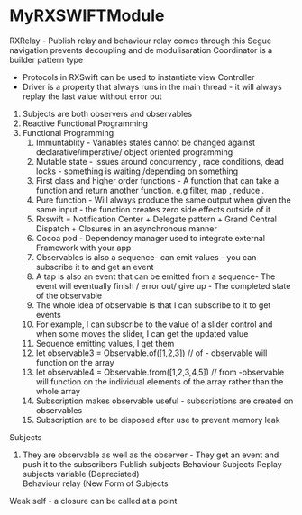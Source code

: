 # MyRXSWIFTModule

RXRelay - Publish relay and behaviour relay comes through this
Segue navigation prevents decoupling and de modulisaration 
Coordinator is a builder pattern type
- Protocols in RXSwift can be used to instantiate view Controller
- Driver is a property that always runs in the main thread - it will always replay the last value without error out


1. Subjects are both observers and observables 
2. Reactive Functional Programming 
3. Functional Programming 
    1. Immuntablity - Variables states cannot be changed against declarative/imperative/ object oriented  programming 
    2. Mutable state - issues around concurrency , race conditions, dead locks - something is waiting /depending on something 
    3. First class and higher order functions - A function that can take a function and return another function. e.g filter, map , reduce .
    4. Pure function - Will always produce the same output when given the same input -  the function creates zero side effects outside of it
    5. Rxswift  = Notification Center + Delegate pattern + Grand Central Dispatch + Closures in an asynchronous manner
    6. Cocoa pod - Dependency manager used to integrate external Framework  with your app
    7. Observables is also a sequence- can emit values - you can subscribe it to and get an event
    8. A tap is also an event that can be emitted from a sequence- The event will eventually finish / error out/ give up - The completed state of the observable 
    9. The whole idea of observable is that I can subscribe to it to get events
    10. For example, I can subscribe to the value of a slider control and when some moves the slider, I can get the updated value
    11. Sequence emitting values, I get them
    12. let observable3 = Observable.of([1,2,3]) // of - observable will function on the array
    13. let observable4 = Observable.from([1,2,3,4,5]) // from -observable will function on the individual elements of the array rather than the whole array
    14. Subscription makes observable useful - subscriptions are created on observables 
    15. Subscription are to  be disposed after use to prevent memory leak



Subjects 

1. They are observable as well as the observer - They get an event and push it to the subscribers 
	Publish subjects
	Behaviour Subjects
		Replay subjects
		variable (Depreciated)    
    Behaviour relay (New Form of Subjects

Weak self - a closure can be called at a point
